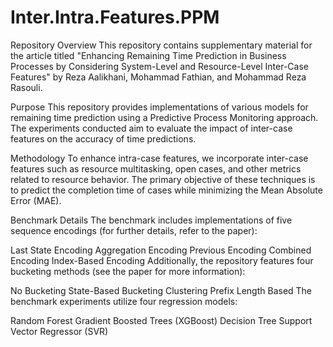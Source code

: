 # Inter.Intra.Features.PPM
Repository Overview
This repository contains supplementary material for the article titled "Enhancing Remaining Time Prediction in Business Processes by Considering System-Level and Resource-Level Inter-Case Features" by Reza Aalikhani, Mohammad Fathian, and Mohammad Reza Rasouli.

Purpose
This repository provides implementations of various models for remaining time prediction using a Predictive Process Monitoring approach. The experiments conducted aim to evaluate the impact of inter-case features on the accuracy of time predictions.

Methodology
To enhance intra-case features, we incorporate inter-case features such as resource multitasking, open cases, and other metrics related to resource behavior. The primary objective of these techniques is to predict the completion time of cases while minimizing the Mean Absolute Error (MAE).

Benchmark Details
The benchmark includes implementations of five sequence encodings (for further details, refer to the paper):

Last State Encoding
Aggregation Encoding
Previous Encoding
Combined Encoding
Index-Based Encoding
Additionally, the repository features four bucketing methods (see the paper for more information):

No Bucketing
State-Based Bucketing
Clustering
Prefix Length Based
The benchmark experiments utilize four regression models:

Random Forest
Gradient Boosted Trees (XGBoost)
Decision Tree
Support Vector Regressor (SVR)
